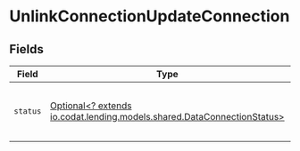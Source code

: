 # UnlinkConnectionUpdateConnection


## Fields

| Field                                                                                                                  | Type                                                                                                                   | Required                                                                                                               | Description                                                                                                            |
| ---------------------------------------------------------------------------------------------------------------------- | ---------------------------------------------------------------------------------------------------------------------- | ---------------------------------------------------------------------------------------------------------------------- | ---------------------------------------------------------------------------------------------------------------------- |
| `status`                                                                                                               | [Optional<? extends io.codat.lending.models.shared.DataConnectionStatus>](../../models/shared/DataConnectionStatus.md) | :heavy_minus_sign:                                                                                                     | The current authorization status of the data connection.                                                               |